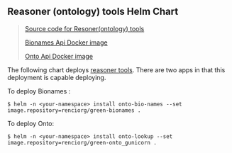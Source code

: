 Reasoner (ontology) tools Helm Chart
---
> [Source code for Resoner(ontology) tools](https://github.com/ncats-tangerine/reasoner-tools)
>
> [Bionames Api Docker image](https://hub.docker.com/repository/docker/renciorg/green-bionames)
>
> [Onto Api Docker image](https://hub.docker.com/repository/docker/renciorg/green-onto_gunicorn)


The following chart deploys [reasoner tools](https://github.com/ncats-tangerine/reasoner-tools). There are 
two apps in that this deployment is capable deploying. 

To deploy Bionames : 
```shell script
$ helm -n <your-namespace> install onto-bio-names --set image.repository=renciorg/green-bionames .
```

To deploy Onto: 
```shell script
$ helm -n <your-namespace> install onto-lookup --set image.repository=renciorg/green-onto_gunicorn .
```
